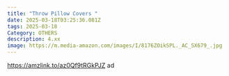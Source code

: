 ```yaml
---
title: "Throw Pillow Covers "
date: 2025-03-18T03:25:36.081Z
tags: 2025-03-18
Category: OTHERS
description: 4.xx
image: https://m.media-amazon.com/images/I/8176ZOikSPL._AC_SX679_.jpg
---
```

https://amzlink.to/az0Qf9tRGkPJZ    ad